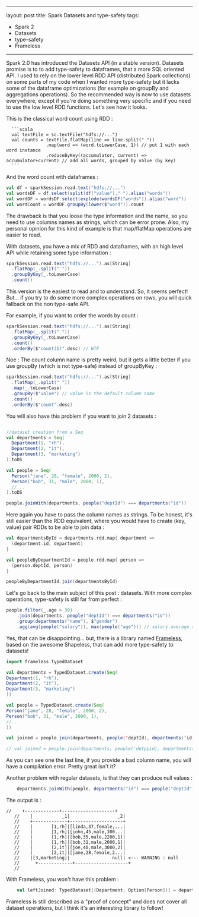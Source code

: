   ---
  layout: post
  title: Spark Datasets and type-safety
  tags:
   - Spark 2
   - Datasets
   - type-safety
   - Frameless
  ---

  Spark 2.0 has introduced the Datasets API (in a stable version). Datasets promise is to to add type-safety to dataframes, that a more SQL oriented API. I used to rely on the lower level RDD API (distributed Spark collections) on some parts of my code when I wanted more type-safety but it lacks some of the dataframe optimizations (for example on groupBy and aggregations operations). So the recommended way is now to use datasets everywhere, except if you're doing something very specific and if you need to use the low level RDD functions. Let's see how it looks.

  This is the classical word count using RDD :

      ```scala
      val textFile = sc.textFile("hdfs://...")
      val counts = textFile.flatMap(line => line.split(" "))
                   .map(word => (word.toLowerCase, 1)) // put 1 with each word instance
                   .reduceByKey((accumulator, current) => accumulator+current) // add all words, grouped by value (by key)
      ```

  And the word count with dataframes :

  ```scala
  val df = sparkSession.read.text("hdfs://...")
  val wordsDF = df.select(split(df("value")," ").alias("words"))
  val wordDF = wordsDF.select(explode(wordsDF("words")).alias("word"))
  val wordCount = wordDF.groupBy(lower($"word")).count
  ```

  The drawback is that you loose the type information and the  name, so you need to use columns names as strings, which can be error prone.
  Also, my personal opinion for this kind of example is that map/flatMap operations are easier to read.

  With datasets, you have a mix of RDD and dataframes, with an high level API while retaining some type information :

  ```scala
  sparkSession.read.text("hdfs://...").as[String]
    .flatMap(_.split(" "))
    .groupByKey(_.toLowerCase)
    .count()
  ```

  This version is the easiest to read and to understand.
  So, it seems perfect! But... if you try to do some more complex operations on rows, you will quick fallback on the non type-safe API.

  For example, if you want to order the words by count :

  ```scala
  sparkSession.read.text("hdfs://...").as[String]
    .flatMap(_.split(" "))
    .groupByKey(_.toLowerCase)
    .count()
    .orderBy($"count(1)".desc) // WTF
  ```

  Noe : The count column name is pretty weird, but it gets a little better if you use groupBy (which is not type-safe) instead of groupByKey :

  ```scala
  sparkSession.read.text("hdfs://...").as[String]
    .flatMap(_.split(" "))
    .map(_.toLowerCase)
    .groupBy($"value") // value is the default column name
    .count()
    .orderBy($"count".desc)
  ```

  You will also have this problem if you want to join 2 datasets :

  ```scala

  //dataset creation from a Seq
  val departments = Seq(
    Department(1, "rh"),
    Department(2, "it"),
    Department(3, "marketing")
  ).toDS

  val people = Seq(
    Person("jane", 28, "female", 2000, 2),
    Person("bob", 31, "male", 2000, 1),
    //...
  ).toDS

  people.joinWith(departments, people("deptId") === departments("id"))
  ```

  Here again you have to pass the column names as strings.
  To be honest, it's still easier than the RDD equivalent, where you would have to create (key, value) pair RDDs to be able to join data :

  ```scala
  val departmentsById = departments.rdd.map{ department =>
    (department.id, department)
  }

  val peopleByDepartmentId = people.rdd.map{ person =>
    (person.deptId, person)
  }

  peopleByDepartmentId.join(departmentsById)
  ```
  Let's go back to the main subject of this post : datasets.
  With more complex operations, type-safety is still far from perfect :

  ```scala
  people.filter(_.age > 30)
      .join(departments, people("deptId") === departments("id"))
      .group(departments("name"), $"gender")
      .agg(avg(people("salary")), max(people("age"))) // salary average and max age
  ```

Yes, that can be disappointing... but, there is a library named [Frameless](https://github.com/adelbertc/frameless), based on the awesome Shapeless, that can add more type-safety to datasets!


  ```scala
  import frameless.TypedDataset

  val departments = TypedDataset.create(Seq(
  Department(1, "rh"),
  Department(2, "it"),
  Department(3, "marketing")
  ))

  val people = TypedDataset.create(Seq(
  Person("jane", 28, "female", 2000, 2),
  Person("bob", 31, "male", 2000, 1),
  //...
  ))

  val joined = people.join(departments, people('deptId), departments('id))

  // val joined = people.join(departments, people('detppid), departments('id)) <-- Won't compile as 'detppid symbol is wrong
  ```

  As you can see one the last line, if you provide a bad column name, you will have a compilation error. Pretty great isn't it?

  Another problem with regular datasets, is that they can produce null values :

  ```scala
      departments.joinWith(people, departments("id") === people("deptId"), "left_outer").show
  ```

  The output is :

  ```
  //    +-------------+--------------------+
     //    |           _1|                  _2|
     //    +-------------+--------------------+
     //    |       [1,rh]|[linda,37,female,...|
     //    |       [1,rh]|[john,45,male,300...|
     //    |       [1,rh]|[bob,35,male,2200,1]|
     //    |       [1,rh]|[bob,31,male,2000,1]|
     //    |       [2,it]|[joe,40,male,3000,2]|
     //    |       [2,it]|[jane,28,female,2...|
     //    |[3,marketing]|                null| <--- WARNING : null
     //      +-------------+--------------------+
     //
  ```

  With Frameless, you won't have this problem :

  ```scala
      val leftJoined: TypedDataset[(Department, Option[Person])] = departments.joinLeft(people, departments('id), people('deptId))
  ```

  Frameless is still described as a "proof of concept" and does not cover all dataset operations, but I think it's an interesting library to follow!
